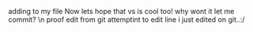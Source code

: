 ﻿adding to my file
Now lets hope that vs is cool too!
why wont it let me commit? \n proof
edit from git
attemptint to edit line i just edited on git..:/